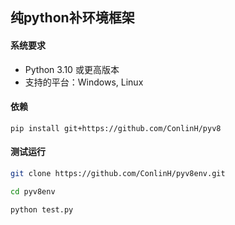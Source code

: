 ## 纯python补环境框架

#### 系统要求

- Python 3.10 或更高版本
- 支持的平台：Windows, Linux

#### 依赖
`pip install git+https://github.com/ConlinH/pyv8`

#### 测试运行

```bash
git clone https://github.com/ConlinH/pyv8env.git

cd pyv8env

python test.py
```

